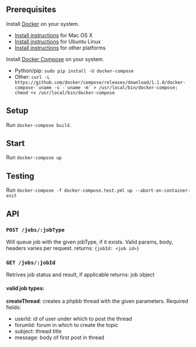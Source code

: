 ## Prerequisites

Install [Docker](https://www.docker.com/) on your system.

* [Install instructions](https://docs.docker.com/installation/mac/) for Mac OS X
* [Install instructions](https://docs.docker.com/installation/ubuntulinux/) for Ubuntu Linux
* [Install instructions](https://docs.docker.com/installation/) for other platforms

Install [Docker Compose](http://docs.docker.com/compose/) on your system.

* Python/pip: `sudo pip install -U docker-compose`
* Other: ``curl -L https://github.com/docker/compose/releases/download/1.1.0/docker-compose-`uname -s`-`uname -m` > /usr/local/bin/docker-compose; chmod +x /usr/local/bin/docker-compose``
## Setup

Run `docker-compose build`.

## Start

Run `docker-compose up` 

## Testing
Run `docker-compose -f docker-compose.test.yml up --abort-on-container-exit`

## API

### `POST /jobs/:jobType`

Will queue job with the given jobType, if it exists.
Valid params, body, headers varies per request.
returns: `{jobId: <job id>}`

### `GET /jobs/:jobId`

Retrives job status and result, if applicable
returns: job object

#### valid job types:

**createThread**: creates a phpbb thread with the given parameters.  Required fields:
* userId: id of user under which to post the thread
* forumId: forum in which to create the topic
* subject: thread title
* message: body of first post in thread

